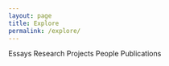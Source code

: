 ```yaml
---
layout: page
title: Explore
permalink: /explore/
---
```


<div class="explore-hero">
  <div class="explore-legend">
    <span class="dot dot-essays"></span> Essays
    <span class="dot dot-research"></span> Research
    <span class="dot dot-projects"></span> Projects
    <span class="dot dot-people"></span> People
    <span class="dot dot-publications"></span> Publications
  </div>
  <div id="starfield" class="starfield" aria-label="Explorable waypoints"></div>
  <div id="waypoint-tooltip" class="waypoint-tooltip" role="tooltip" hidden></div>
</div>

<script>
  window.WAYPOINT_ITEMS = [
    {% for i in site.essays %}
      {"t":"essays","title":{{ i.title | jsonify }},"url":"{{ i.url | relative_url }}"},
    {% endfor %}
    {% for i in site.research %}
      {"t":"research","title":{{ i.title | jsonify }},"url":"{{ i.url | relative_url }}"},
    {% endfor %}
    {% for i in site.projects %}
      {"t":"projects","title":{{ i.title | jsonify }},"url":"{{ i.url | relative_url }}"},
    {% endfor %}
    {% for i in site.people %}
      {"t":"people","title":{{ i.title | jsonify }},"url":"{{ i.url | relative_url }}"},
    {% endfor %}
    {% for i in site.publications %}
      {"t":"publications","title":{{ i.title | jsonify }},"url":"{{ i.url | relative_url }}"},
    {% endfor %}
  ];
</script>
<script src="{{ '/assets/js/explore.js' | relative_url }}" defer></script>
